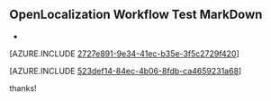## OpenLocalization Workflow Test MarkDown
* 

[AZURE.INCLUDE [2727e891-9e34-41ec-b35e-3f5c2729f420](calleeMd1.md)]



[AZURE.INCLUDE [523def14-84ec-4b06-8fdb-ca4659231a68](calleeMd2.md)]

 
thanks!